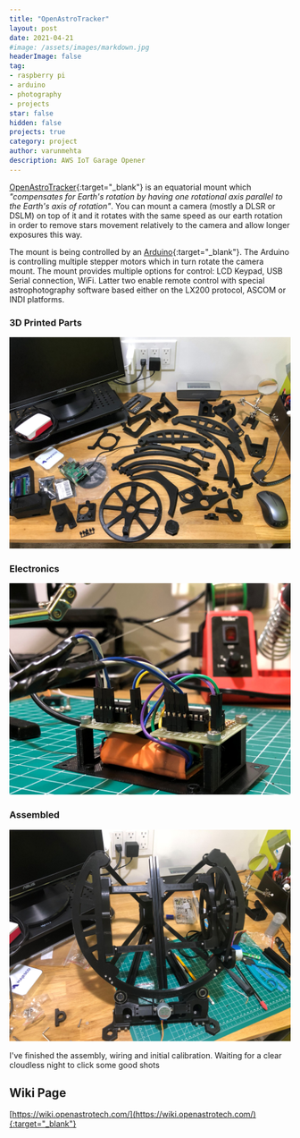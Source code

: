 ```yaml
---
title: "OpenAstroTracker"
layout: post
date: 2021-04-21
#image: /assets/images/markdown.jpg
headerImage: false
tag:
- raspberry pi
- arduino
- photography
- projects
star: false
hidden: false
projects: true
category: project
author: varunmehta
description: AWS IoT Garage Opener
---
```


[OpenAstroTracker](https://openastrotech.com/){:target="_blank"} is an equatorial mount which *"compensates for Earth's rotation by having one rotational axis parallel to the Earth's axis of rotation"*. You can mount a camera (mostly a DLSR or DSLM) on top of it and it rotates with the same speed as our earth rotation in order to remove stars movement relatively to the camera and allow longer exposures this way.

The mount is being controlled by an [Arduino](https://www.arduino.cc/){:target="_blank"}. The Arduino is controlling multiple stepper motors which in turn rotate the camera mount. The mount provides multiple options for control: LCD Keypad, USB Serial connection, WiFi. Latter two enable remote control with special astrophotography software based either on the LX200 protocol, ASCOM or INDI platforms.

### 3D Printed Parts
![3D Printed](/assets/images/projects/oat/3d_printed_parts.jpg)

### Electronics
![Electronics](/assets/images/projects/oat/electronics.jpg)

### Assembled
![Assembled](/assets/images/projects/oat/assembled.jpg)

I've finished the assembly, wiring and initial calibration. Waiting for a clear cloudless night to click some good shots


## Wiki Page
[https://wiki.openastrotech.com/](https://wiki.openastrotech.com/){:target="_blank"}